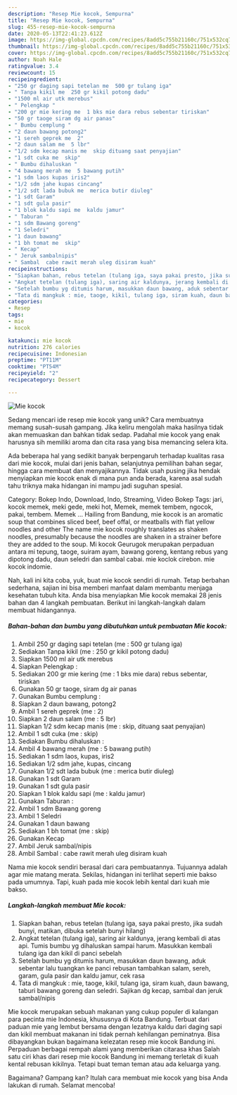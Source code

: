 ```yaml
---
description: "Resep Mie kocok, Sempurna"
title: "Resep Mie kocok, Sempurna"
slug: 455-resep-mie-kocok-sempurna
date: 2020-05-13T22:41:23.612Z
image: https://img-global.cpcdn.com/recipes/8add5c755b21160c/751x532cq70/mie-kocok-foto-resep-utama.jpg
thumbnail: https://img-global.cpcdn.com/recipes/8add5c755b21160c/751x532cq70/mie-kocok-foto-resep-utama.jpg
cover: https://img-global.cpcdn.com/recipes/8add5c755b21160c/751x532cq70/mie-kocok-foto-resep-utama.jpg
author: Noah Hale
ratingvalue: 3.4
reviewcount: 15
recipeingredient:
- "250 gr daging sapi tetelan me  500 gr tulang iga"
- " Tanpa kikil me  250 gr kikil potong dadu"
- "1500 ml air utk merebus"
- " Pelengkap "
- "200 gr mie kering me  1 bks mie dara rebus sebentar tiriskan"
- "50 gr taoge siram dg air panas"
- " Bumbu cemplung "
- "2 daun bawang potong2"
- "1 sereh geprek me  2"
- "2 daun salam me  5 lbr"
- "1/2 sdm kecap manis me  skip dituang saat penyajian"
- "1 sdt cuka me  skip"
- " Bumbu dihaluskan "
- "4 bawang merah me  5 bawang putih"
- "1 sdm laos kupas iris2"
- "1/2 sdm jahe kupas cincang"
- "1/2 sdt lada bubuk me  merica butir diuleg"
- "1 sdt Garam"
- "1 sdt gula pasir"
- "1 blok kaldu sapi me  kaldu jamur"
- " Taburan "
- "1 sdm Bawang goreng"
- "1 Seledri"
- "1 daun bawang"
- "1 bh tomat me  skip"
- " Kecap"
- " Jeruk sambalnipis"
- " Sambal  cabe rawit merah uleg disiram kuah"
recipeinstructions:
- "Siapkan bahan, rebus tetelan (tulang iga, saya pakai presto, jika sudah bunyi, matikan, dibuka setelah bunyi hilang)"
- "Angkat tetelan (tulang iga), saring air kaldunya, jerang kembali di atas api. Tumis bumbu yg dihaluskan sampai harum. Masukkan kembali tulang iga dan kikil di panci sebelah"
- "Setelah bumbu yg ditumis harum, masukkan daun bawang, aduk sebentar lalu tuangkan ke panci rebusan tambahkan salam, sereh, garam, gula pasir dan kaldu jamur, cek rasa"
- "Tata di mangkuk : mie, taoge, kikil, tulang iga, siram kuah, daun bawang, taburi bawang goreng dan seledri. Sajikan dg kecap, sambal dan jeruk sambal/nipis"
categories:
- Resep
tags:
- mie
- kocok

katakunci: mie kocok 
nutrition: 276 calories
recipecuisine: Indonesian
preptime: "PT11M"
cooktime: "PT54M"
recipeyield: "2"
recipecategory: Dessert

---
```



![Mie kocok](https://img-global.cpcdn.com/recipes/8add5c755b21160c/751x532cq70/mie-kocok-foto-resep-utama.jpg)

Sedang mencari ide resep mie kocok yang unik? Cara membuatnya memang susah-susah gampang. Jika keliru mengolah maka hasilnya tidak akan memuaskan dan bahkan tidak sedap. Padahal mie kocok yang enak harusnya sih memiliki aroma dan cita rasa yang bisa memancing selera kita.

Ada beberapa hal yang sedikit banyak berpengaruh terhadap kualitas rasa dari mie kocok, mulai dari jenis bahan, selanjutnya pemilihan bahan segar, hingga cara membuat dan menyajikannya. Tidak usah pusing jika hendak menyiapkan mie kocok enak di mana pun anda berada, karena asal sudah tahu triknya maka hidangan ini mampu jadi suguhan spesial.

Category: Bokep Indo, Download, Indo, Streaming, Video Bokep Tags: jari, kocok memek, meki gede, meki hot, Memek, memek tembem, ngocok, pakai, tembem. Memek … Hailing from Bandung, mie kocok is an aromatic soup that combines sliced beef, beef offal, or meatballs with flat yellow noodles and other The name mie kocok roughly translates as shaken noodles, presumably because the noodles are shaken in a strainer before they are added to the soup. Mi kocok Geurugok merupakan perpaduan antara mi tepung, taoge, suiram ayam, bawang goreng, kentang rebus yang dipotong dadu, daun seledri dan sambal cabai. mie koclok cirebon. mie kocok indomie.


Nah, kali ini kita coba, yuk, buat mie kocok sendiri di rumah. Tetap berbahan sederhana, sajian ini bisa memberi manfaat dalam membantu menjaga kesehatan tubuh kita. Anda bisa menyiapkan Mie kocok memakai 28 jenis bahan dan 4 langkah pembuatan. Berikut ini langkah-langkah dalam membuat hidangannya.

<!--inarticleads1-->

##### Bahan-bahan dan bumbu yang dibutuhkan untuk pembuatan Mie kocok:

1. Ambil 250 gr daging sapi tetelan (me : 500 gr tulang iga)
1. Sediakan  Tanpa kikil (me : 250 gr kikil potong dadu)
1. Siapkan 1500 ml air utk merebus
1. Siapkan  Pelengkap :
1. Sediakan 200 gr mie kering (me : 1 bks mie dara) rebus sebentar, tiriskan
1. Gunakan 50 gr taoge, siram dg air panas
1. Gunakan  Bumbu cemplung :
1. Siapkan 2 daun bawang, potong2
1. Ambil 1 sereh geprek (me : 2)
1. Siapkan 2 daun salam (me : 5 lbr)
1. Siapkan 1/2 sdm kecap manis (me : skip, dituang saat penyajian)
1. Ambil 1 sdt cuka (me : skip)
1. Sediakan  Bumbu dihaluskan :
1. Ambil 4 bawang merah (me : 5 bawang putih)
1. Sediakan 1 sdm laos, kupas, iris2
1. Sediakan 1/2 sdm jahe, kupas, cincang
1. Gunakan 1/2 sdt lada bubuk (me : merica butir diuleg)
1. Gunakan 1 sdt Garam
1. Gunakan 1 sdt gula pasir
1. Siapkan 1 blok kaldu sapi (me : kaldu jamur)
1. Gunakan  Taburan :
1. Ambil 1 sdm Bawang goreng
1. Ambil 1 Seledri
1. Gunakan 1 daun bawang
1. Sediakan 1 bh tomat (me : skip)
1. Gunakan  Kecap
1. Ambil  Jeruk sambal/nipis
1. Ambil  Sambal : cabe rawit merah uleg disiram kuah


Nama mie kocok sendiri berasal dari cara pembuatannya. Tujuannya adalah agar mie matang merata. Sekilas, hidangan ini terlihat seperti mie bakso pada umumnya. Tapi, kuah pada mie kocok lebih kental dari kuah mie bakso. 

<!--inarticleads2-->

##### Langkah-langkah membuat Mie kocok:

1. Siapkan bahan, rebus tetelan (tulang iga, saya pakai presto, jika sudah bunyi, matikan, dibuka setelah bunyi hilang)
1. Angkat tetelan (tulang iga), saring air kaldunya, jerang kembali di atas api. Tumis bumbu yg dihaluskan sampai harum. Masukkan kembali tulang iga dan kikil di panci sebelah
1. Setelah bumbu yg ditumis harum, masukkan daun bawang, aduk sebentar lalu tuangkan ke panci rebusan tambahkan salam, sereh, garam, gula pasir dan kaldu jamur, cek rasa
1. Tata di mangkuk : mie, taoge, kikil, tulang iga, siram kuah, daun bawang, taburi bawang goreng dan seledri. Sajikan dg kecap, sambal dan jeruk sambal/nipis


Mie kocok merupakan sebuah makanan yang cukup populer di kalangan para pecinta mie Indonesia, khususnya di Kota Bandung. Terbuat dari paduan mie yang lembut bersama dengan lezatnya kaldu dari daging sapi dan kikil membuat makanan ini tidak pernah kehilangan peminatnya. Bisa dibayangkan bukan bagaimana kelezatan resep mie kocok Bandung ini. Perpaduan berbagai rempah alami yang memberikan citarasa khas Salah satu ciri khas dari resep mie kocok Bandung ini memang terletak di kuah kental rebusan kikilnya. Tetapi buat teman teman atau ada keluarga yang. 

Bagaimana? Gampang kan? Itulah cara membuat mie kocok yang bisa Anda lakukan di rumah. Selamat mencoba!
